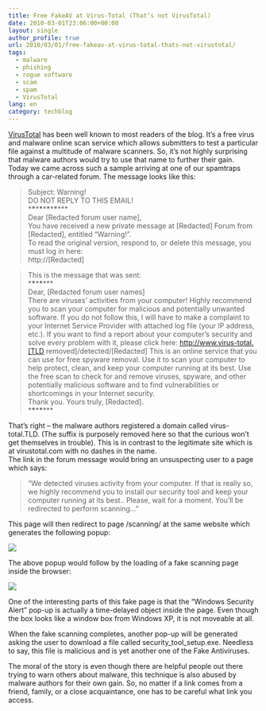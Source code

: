 ```yaml
---
title: Free FakeAV at Virus-Total (That’s not VirusTotal)
date: 2010-03-01T23:06:00+00:00
layout: single
author_profile: true
url: 2010/03/01/free-fakeav-at-virus-total-thats-not-virustotal/
tags:
  - malware
  - phishing
  - rogue software
  - scam
  - spam
  - VirusTotal
lang: en
category: techblog
---
```

<a href="http://www.virustotal.com/" target="_blank">VirusTotal</a> has been well known to most readers of the blog. It’s a free virus and malware online scan service which allows submitters to test a particular file against a multitude of malware scanners. So, it’s not highly surprising that malware authors would try to use that name to further their gain.  
Today we came across such a sample arriving at one of our spamtraps through a car-related forum. The message looks like this:

> Subject: Warning!  
> DO NOT REPLY TO THIS EMAIL!  
> \***\***\***\***\***\***\***\***\***  
> Dear [Redacted forum user name],  
> You have received a new private message at [Redacted] Forum from [Redacted], entitled “Warning!”.  
> To read the original version, respond to, or delete this message, you must log in here:  
> http://[Redacted] 

> This is the message that was sent:  
> \***\***\***\***\***  
> Dear, [Redacted forum user names]  
> There are viruses’ activities from your computer! Highly recommend you to scan your computer for malicious and potentially unwanted software. If you do not follow this, I will have to make a complaint to your Internet Service Provider with attached log file (your IP address, etc.). If you want to find a report about your computer’s security and solve every problem with it, please click here: http://www.virus-total.[TLD removed]/detected/[Redacted] This is an online service that you can use for free spyware removal. Use it to scan your computer to help protect, clean, and keep your computer running at its best. Use the free scan to check for and remove viruses, spyware, and other potentially malicious software and to find vulnerabilities or shortcomings in your Internet security.  
> Thank you. Yours truly, [Redacted].  
> \***\***\***\***\***

That’s right &#8211; the malware authors registered a domain called virus-total.TLD. (The suffix is purposely removed here so that the curious won’t get themselves in trouble). This is in contrast to the legitimate site which is at virustotal.com with no dashes in the name.  
The link in the forum message would bring an unsuspecting user to a page which says:

> “We detected viruses activity from your computer. If that is really so, we highly recommend you to install our security tool and keep your computer running at its best.. Please, wait for a moment. You’ll be redirected to perform scanning…”

This page will then redirect to page /scanning/ at the same website which generates the following popup:

<div>
  <a href="http://2.bp.blogspot.com/_vaUVXcmC3OI/S4xAQEQ7Y6I/AAAAAAAABDk/puEOHeU9A70/s1600-h/virustotalfakeav1.png" imageanchor="1"><img border="0" src="http://2.bp.blogspot.com/_vaUVXcmC3OI/S4xAQEQ7Y6I/AAAAAAAABDk/puEOHeU9A70/s640/virustotalfakeav1.png" /></a>
</div>

The above popup would follow by the loading of a fake scanning page inside the browser:

<div>
  <a href="http://4.bp.blogspot.com/_vaUVXcmC3OI/S4xATUQcSKI/AAAAAAAABDs/IQM-0x_zcvQ/s1600-h/virustotalfakeav2.png" imageanchor="1"><img border="0" src="http://4.bp.blogspot.com/_vaUVXcmC3OI/S4xATUQcSKI/AAAAAAAABDs/IQM-0x_zcvQ/s640/virustotalfakeav2.png" /></a>
</div>

One of the interesting parts of this fake page is that the “Windows Security Alert” pop-up is actually a time-delayed object inside the page. Even though the box looks like a window box from Windows XP, it is not moveable at all.

When the fake scanning completes, another pop-up will be generated asking the user to download a file called security\_tool\_setup.exe. Needless to say, this file is malicious and is yet another one of the Fake Antiviruses.

The moral of the story is even though there are helpful people out there trying to warn others about malware, this technique is also abused by malware authors for their own gain. So, no matter if a link comes from a friend, family, or a close acquaintance, one has to be careful what link you access.